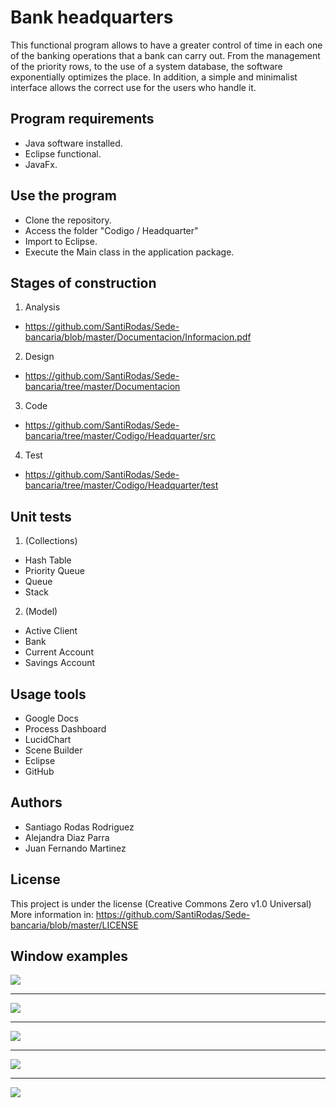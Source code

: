 # Bank headquarters

This functional program allows to have a greater control of time in each one of the banking operations that a bank can carry out.
From the management of the priority rows, to the use of a system database, the software exponentially optimizes the place.
In addition, a simple and minimalist interface allows the correct use for the users who handle it.

## Program requirements
* Java software installed.
* Eclipse functional.
* JavaFx.

## Use the program
* Clone the repository.
* Access the folder "Codigo / Headquarter"
* Import to Eclipse.
* Execute the Main class in the application package.

## Stages of construction

1. Analysis
* https://github.com/SantiRodas/Sede-bancaria/blob/master/Documentacion/Informacion.pdf

2. Design
* https://github.com/SantiRodas/Sede-bancaria/tree/master/Documentacion

3. Code
* https://github.com/SantiRodas/Sede-bancaria/tree/master/Codigo/Headquarter/src

4. Test
* https://github.com/SantiRodas/Sede-bancaria/tree/master/Codigo/Headquarter/test


## Unit tests
1. (Collections)
* Hash Table
* Priority Queue
* Queue
* Stack

2. (Model)
* Active Client
* Bank
* Current Account
* Savings Account

## Usage tools
* Google Docs
* Process Dashboard
* LucidChart
* Scene Builder
* Eclipse
* GitHub

## Authors
* Santiago Rodas Rodriguez
* Alejandra Diaz Parra
* Juan Fernando Martinez

## License
This project is under the license (Creative Commons Zero v1.0 Universal)
More information in: https://github.com/SantiRodas/Sede-bancaria/blob/master/LICENSE

## Window examples

![](https://github.com/SantiRodas/Sede-bancaria/blob/master/Extras/Imagenes/1.JPG)

------------------------------------------------------------------------------------------

![](https://github.com/SantiRodas/Sede-bancaria/blob/master/Extras/Imagenes/2.JPG)

------------------------------------------------------------------------------------------

![](https://github.com/SantiRodas/Sede-bancaria/blob/master/Extras/Imagenes/3.JPG)

------------------------------------------------------------------------------------------

![](https://github.com/SantiRodas/Sede-bancaria/blob/master/Extras/Imagenes/4.JPG)

------------------------------------------------------------------------------------------

![](https://github.com/SantiRodas/Sede-bancaria/blob/master/Extras/Imagenes/5.JPG)
